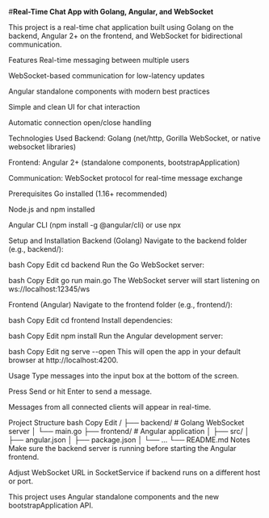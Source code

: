 #**Real-Time Chat App with Golang, Angular, and WebSocket**

This project is a real-time chat application built using Golang on the backend, Angular 2+ on the frontend, and WebSocket for bidirectional communication.


Features
Real-time messaging between multiple users

WebSocket-based communication for low-latency updates

Angular standalone components with modern best practices

Simple and clean UI for chat interaction

Automatic connection open/close handling

Technologies Used
Backend: Golang (net/http, Gorilla WebSocket, or native websocket libraries)

Frontend: Angular 2+ (standalone components, bootstrapApplication)

Communication: WebSocket protocol for real-time message exchange

Prerequisites
Go installed (1.16+ recommended)

Node.js and npm installed

Angular CLI (npm install -g @angular/cli) or use npx

Setup and Installation
Backend (Golang)
Navigate to the backend folder (e.g., backend/):

bash
Copy
Edit
cd backend
Run the Go WebSocket server:

bash
Copy
Edit
go run main.go
The WebSocket server will start listening on ws://localhost:12345/ws

Frontend (Angular)
Navigate to the frontend folder (e.g., frontend/):

bash
Copy
Edit
cd frontend
Install dependencies:

bash
Copy
Edit
npm install
Run the Angular development server:

bash
Copy
Edit
ng serve --open
This will open the app in your default browser at http://localhost:4200.

Usage
Type messages into the input box at the bottom of the screen.

Press Send or hit Enter to send a message.

Messages from all connected clients will appear in real-time.

Project Structure
bash
Copy
Edit
/
├── backend/              # Golang WebSocket server
│   └── main.go
├── frontend/             # Angular application
│   ├── src/
│   ├── angular.json
│   ├── package.json
│   └── ...
└── README.md
Notes
Make sure the backend server is running before starting the Angular frontend.

Adjust WebSocket URL in SocketService if backend runs on a different host or port.

This project uses Angular standalone components and the new bootstrapApplication API.
